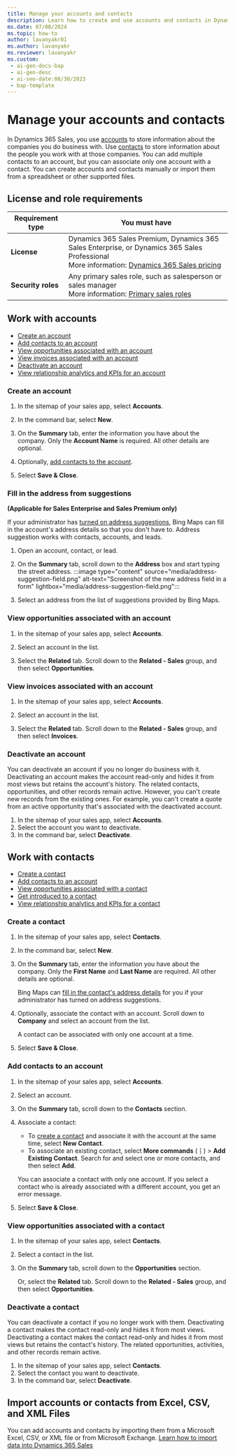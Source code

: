 ```yaml
---
title: Manage your accounts and contacts
description: Learn how to create and use accounts and contacts in Dynamics 365 Sales to store information about companies and people you work with.
ms.date: 07/08/2024
ms.topic: how-to
author: lavanyakr01
ms.author: lavanyakr
ms.reviewer: lavanyakr
ms.custom:
 - ai-gen-docs-bap
 - ai-gen-desc
 - ai-seo-date:08/30/2023
 - bap-template
---
```



# Manage your accounts and contacts

In Dynamics 365 Sales, you use [accounts](#work-with-accounts) to store information about the companies you do business with. Use [contacts](#work-with-contacts) to store information about the people you work with at those companies. You can add multiple contacts to an account, but you can associate only one account with a contact. You can create accounts and contacts manually or import them from a spreadsheet or other supported files.

## License and role requirements

| Requirement type | You must have |
|-----------------------|---------|
| **License** | Dynamics 365 Sales Premium, Dynamics 365 Sales Enterprise, or Dynamics 365 Sales Professional<br/>More information: [Dynamics 365 Sales pricing](https://dynamics.microsoft.com/sales/pricing/) |
| **Security roles** | Any primary sales role, such as salesperson or sales manager<br/> More information: [Primary sales roles](security-roles-for-sales.md#primary-sales-roles) |

## Work with accounts

- [Create an account](#create-an-account)
- [Add contacts to an account](#add-contacts-to-an-account)
- [View opportunities associated with an account](#view-opportunities-associated-with-an-account)
- [View invoices associated with an account](#view-invoices-associated-with-an-account)
- [Deactivate an account](#deactivate-an-account)
- [View relationship analytics and KPIs for an account](relationship-analytics.md)

### Create an account

1. In the sitemap of your sales app, select **Accounts**.

1. In the command bar, select **New**.

1. On the **Summary** tab, enter the information you have about the company. Only the **Account Name** is required. All other details are optional.

1. Optionally, [add contacts to the account](#add-contacts-to-an-account).

1. Select **Save & Close**.

### Fill in the address from suggestions

**(Applicable for Sales Enterprise and Sales Premium only)**

If your administrator has [turned on address suggestions](enable-address-suggestion.md), Bing Maps can fill in the account's address details so that you don't have to. Address suggestion works with contacts, accounts, and leads.

1. Open an account, contact, or lead.

1. On the **Summary** tab, scroll down to the **Address** box and start typing the street address.
    :::image type="content" source="media/address-suggestion-field.png" alt-text="Screenshot of the new address field in a form" lightbox="media/address-suggestion-field.png":::

1. Select an address from the list of suggestions provided by Bing Maps.

### View opportunities associated with an account

1. In the sitemap of your sales app, select **Accounts**.

1. Select an account in the list.

1. Select the **Related** tab. Scroll down to the **Related - Sales** group, and then select **Opportunities**.

### View invoices associated with an account

1. In the sitemap of your sales app, select **Accounts**.

1. Select an account in the list.

1. Select the **Related** tab. Scroll down to the **Related - Sales** group, and then select **Invoices**.

### Deactivate an account

You can deactivate an account if you no longer do business with it. Deactivating an account makes the account read-only and hides it from most views but retains the account's history. The related contacts, opportunities, and other records remain active. However, you can't create new records from the existing ones. For example, you can't create a quote from an active opportunity that's associated with the deactivated account.

1. In the sitemap of your sales app, select **Accounts**.
1. Select the account you want to deactivate.
1. In the command bar, select **Deactivate**.

## Work with contacts

- [Create a contact](#create-a-contact)
- [Add contacts to an account](#add-contacts-to-an-account)
- [View opportunities associated with a contact](#view-opportunities-associated-with-a-contact)
- [Get introduced to a contact](who-knows-whom.md)
- [View relationship analytics and KPIs for a contact](relationship-analytics.md)

### Create a contact

1. In the sitemap of your sales app, select **Contacts**.

1. In the command bar, select **New**.

1. On the **Summary** tab, enter the information you have about the company. Only the **First Name** and **Last Name** are required. All other details are optional.

    Bing Maps can [fill in the contact's address details](#fill-in-the-address-from-suggestions) for you if your administrator has turned on address suggestions.

1. Optionally, associate the contact with an account. Scroll down to **Company** and select an account from the list.

    A contact can be associated with only one account at a time.

1. Select **Save & Close**.

### Add contacts to an account

1. In the sitemap of your sales app, select **Accounts**.

1. Select an account.

1. On the **Summary** tab, scroll down to the **Contacts** section.

1. Associate a contact:

    - To [create a contact](#create-a-contact) and associate it with the account at the same time, select **New Contact**.
    - To associate an existing contact, select **More commands** (**&vellip;**) > **Add Existing Contact**. Search for and select one or more contacts, and then select **Add**.

    You can associate a contact with only one account. If you select a contact who is already associated with a different account, you get an error message.

1. Select **Save & Close**.

### View opportunities associated with a contact

1. In the sitemap of your sales app, select **Contacts**.

1. Select a contact in the list.

1. On the **Summary** tab, scroll down to the **Opportunities** section.

    Or, select the **Related** tab. Scroll down to the **Related - Sales** group, and then select **Opportunities**.


### Deactivate a contact

You can deactivate a contact if you no longer work with them. Deactivating a contact makes the contact read-only and hides it from most views. Deactivating a contact makes the contact read-only and hides it from most views but retains the contact's history. The related opportunities, activities, and other records remain active.

1. In the sitemap of your sales app, select **Contacts**.
1. Select the contact you want to deactivate.
1. In the command bar, select **Deactivate**.


## Import accounts or contacts from Excel, CSV, and XML Files

You can add accounts and contacts by importing them from a Microsoft Excel, CSV, or XML file or from Microsoft Exchange. [Learn how to import data into Dynamics 365 Sales](import-data.md)

